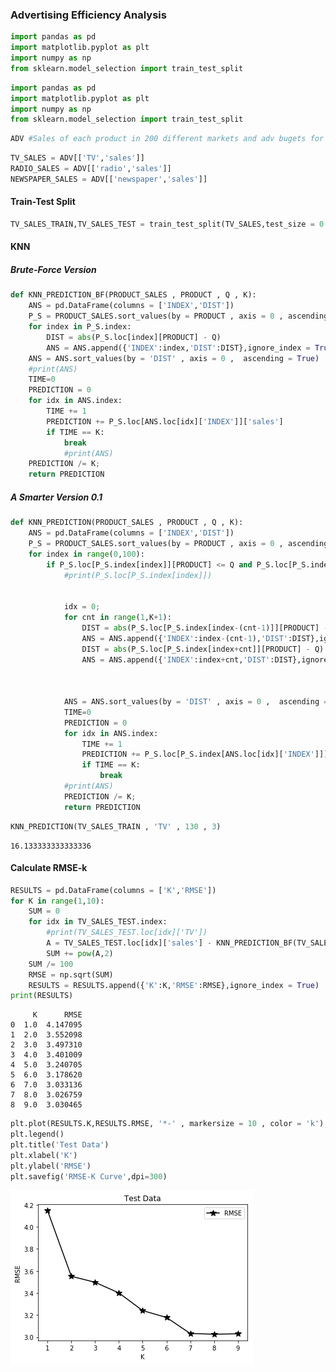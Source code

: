 
### Advertising Efficiency Analysis


```python
import pandas as pd
import matplotlib.pyplot as plt
import numpy as np
from sklearn.model_selection import train_test_split
```


```python
import pandas as pd
import matplotlib.pyplot as plt
import numpy as np
from sklearn.model_selection import train_test_split
```


```python
ADV #Sales of each product in 200 different markets and adv bugets for every product 
```


```python
TV_SALES = ADV[['TV','sales']]
RADIO_SALES = ADV[['radio','sales']]
NEWSPAPER_SALES = ADV[['newspaper','sales']]
```

#### Train-Test Split


```python
TV_SALES_TRAIN,TV_SALES_TEST = train_test_split(TV_SALES,test_size = 0.5, random_state = 42)
```

#### KNN

##### Brute-Force Version


```python
def KNN_PREDICTION_BF(PRODUCT_SALES , PRODUCT , Q , K):
    ANS = pd.DataFrame(columns = ['INDEX','DIST'])
    P_S = PRODUCT_SALES.sort_values(by = PRODUCT , axis = 0 , ascending = True)
    for index in P_S.index:       
        DIST = abs(P_S.loc[index][PRODUCT] - Q)
        ANS = ANS.append({'INDEX':index,'DIST':DIST},ignore_index = True)
    ANS = ANS.sort_values(by = 'DIST' , axis = 0 ,  ascending = True)
    #print(ANS)
    TIME=0
    PREDICTION = 0
    for idx in ANS.index:
        TIME += 1
        PREDICTION += P_S.loc[ANS.loc[idx]['INDEX']]['sales']
        if TIME == K:
            break
            #print(ANS)
    PREDICTION /= K;
    return PREDICTION            
```

##### A Smarter Version 0.1


```python
def KNN_PREDICTION(PRODUCT_SALES , PRODUCT , Q , K):
    ANS = pd.DataFrame(columns = ['INDEX','DIST'])
    P_S = PRODUCT_SALES.sort_values(by = PRODUCT , axis = 0 , ascending = True)
    for index in range(0,100):
        if P_S.loc[P_S.index[index]][PRODUCT] <= Q and P_S.loc[P_S.index[index+1]][PRODUCT] > Q:
            #print(P_S.loc[P_S.index[index]])
            
            
            idx = 0;
            for cnt in range(1,K+1):
                DIST = abs(P_S.loc[P_S.index[index-(cnt-1)]][PRODUCT] - Q)
                ANS = ANS.append({'INDEX':index-(cnt-1),'DIST':DIST},ignore_index = True)
                DIST = abs(P_S.loc[P_S.index[index+cnt]][PRODUCT] - Q)
                ANS = ANS.append({'INDEX':index+cnt,'DIST':DIST},ignore_index = True)
            
            
            
            ANS = ANS.sort_values(by = 'DIST' , axis = 0 ,  ascending = True)
            TIME=0
            PREDICTION = 0
            for idx in ANS.index:
                TIME += 1
                PREDICTION += P_S.loc[P_S.index[ANS.loc[idx]['INDEX']]]['sales']
                if TIME == K:
                    break
            #print(ANS)
            PREDICTION /= K;
            return PREDICTION            
```


```python
KNN_PREDICTION(TV_SALES_TRAIN , 'TV' , 130 , 3)
```




    16.133333333333336



#### Calculate RMSE-k


```python
RESULTS = pd.DataFrame(columns = ['K','RMSE'])
for K in range(1,10):
    SUM = 0
    for idx in TV_SALES_TEST.index:
        #print(TV_SALES_TEST.loc[idx]['TV'])
        A = TV_SALES_TEST.loc[idx]['sales'] - KNN_PREDICTION_BF(TV_SALES_TRAIN , 'TV' , TV_SALES_TEST.loc[idx]['TV'] , K)
        SUM += pow(A,2)
    SUM /= 100
    RMSE = np.sqrt(SUM)
    RESULTS = RESULTS.append({'K':K,'RMSE':RMSE},ignore_index = True)
print(RESULTS)

```

         K      RMSE
    0  1.0  4.147095
    1  2.0  3.552098
    2  3.0  3.497310
    3  4.0  3.401009
    4  5.0  3.240705
    5  6.0  3.178620
    6  7.0  3.033136
    7  8.0  3.026759
    8  9.0  3.030465
    


```python
plt.plot(RESULTS.K,RESULTS.RMSE, '*-' , markersize = 10 , color = 'k')
plt.legend()
plt.title('Test Data')
plt.xlabel('K')
plt.ylabel('RMSE')
plt.savefig('RMSE-K Curve',dpi=300)
```


![png](output_15_0.png)



```python

```
